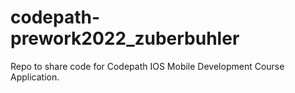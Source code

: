 # codepath-prework2022_zuberbuhler
Repo to share code for Codepath IOS Mobile Development Course Application.
